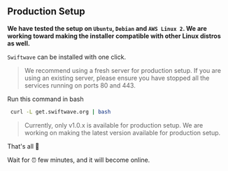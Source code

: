 ## Production Setup
**We have tested the setup on `Ubuntu`, `Debian` and `AWS Linux 2`. We are working toward making the installer compatible with other Linux distros as well.**

`Swiftwave` can be installed with one click.
> We recommend using a fresh server for production setup. If you are using an existing server, please ensure you have stopped all the services running on ports 80 and 443.

Run this command in bash
```bash
 curl -L get.swiftwave.org | bash
```
> Currently, only v1.0.x is available for production setup. We are working on making the latest version available for production setup.

That's all 🍻

Wait for ⏰  few minutes, and it will become online.

